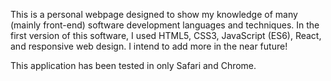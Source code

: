 
This is a personal webpage designed to show my knowledge of many (mainly front-end) software development languages and techniques. In the first version of this software, I used HTML5, CSS3, JavaScript (ES6), React, and responsive web design. I intend to add more in the near future!

This application has been tested in only Safari and Chrome.
